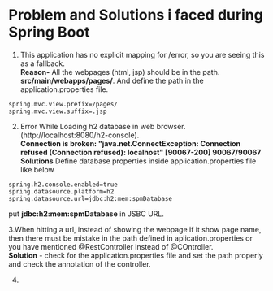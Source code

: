 # Problem and Solutions i faced during Spring Boot  
  
1. This application has no explicit mapping for /error, so you are seeing this as a fallback.  
**Reason-** All the webpages (html, jsp) should be in the path. **src/main/webapps/pages/**. And define the path in the  
application.properties file.  
``` 
spring.mvc.view.prefix=/pages/
spring.mvc.view.suffix=.jsp
```   
2. Error While Loading h2 database in web browser.(http://localhost:8080/h2-console).    
**Connection is broken: "java.net.ConnectException: Connection refused (Connection refused): localhost" [90067-200] 90067/90067**  
**Solutions** Define database properties inside application.properties file like below  
``` 
spring.h2.console.enabled=true
spring.datasource.platform=h2
spring.datasource.url=jdbc:h2:mem:spmDatabase
```   
put **jdbc:h2:mem:spmDatabase** in JSBC URL.  
  
3.When hitting a url, instead of showing the webpage if it show page name, then there must be mistake in the path defined in aplication.properties or you have mentioned @RestController instead of @COntroller.   
**Solution** - check for the application.properties file and set the path properly and check the annotation of the controller.   
  
4.
  
  
